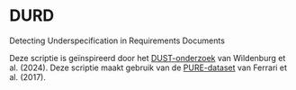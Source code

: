 # DURD
Detecting Underspecification in Requirements Documents

Deze scriptie is geïnspireerd door het [DUST-onderzoek](https://arxiv.org/abs/2402.12486) van Wildenburg et al. (2024).
Deze scriptie maakt gebruik van de [PURE-dataset](10.1109/RE.2017.29) van Ferrari et al. (2017).
